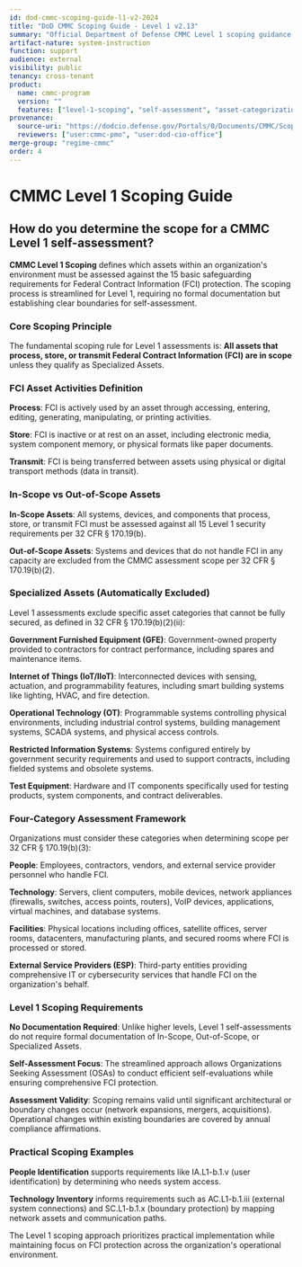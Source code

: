 ```yaml
---
id: dod-cmmc-scoping-guide-l1-v2-2024
title: "DoD CMMC Scoping Guide - Level 1 v2.13"
summary: "Official Department of Defense CMMC Level 1 scoping guidance for Organizations Seeking Assessment (OSAs) conducting self-assessments"
artifact-nature: system-instruction
function: support
audience: external
visibility: public
tenancy: cross-tenant
product:
  name: cmmc-program
  version: ""
  features: ["level-1-scoping", "self-assessment", "asset-categorization", "fci-protection", "scope-determination"]
provenance:
  source-uri: "https://dodcio.defense.gov/Portals/0/Documents/CMMC/ScopingGuideL1v2.pdf"
  reviewers: ["user:cmmc-pmo", "user:dod-cio-office"]
merge-group: "regime-cmmc"
order: 4
---
```

# CMMC Level 1 Scoping Guide

## How do you determine the scope for a CMMC Level 1 self-assessment?

**CMMC Level 1 Scoping** defines which assets within an organization's environment must be assessed against the 15 basic safeguarding requirements for Federal Contract Information (FCI) protection. The scoping process is streamlined for Level 1, requiring no formal documentation but establishing clear boundaries for self-assessment.

### Core Scoping Principle

The fundamental scoping rule for Level 1 assessments is: **All assets that process, store, or transmit Federal Contract Information (FCI) are in scope** unless they qualify as Specialized Assets.

### FCI Asset Activities Definition

**Process**: FCI is actively used by an asset through accessing, entering, editing, generating, manipulating, or printing activities.

**Store**: FCI is inactive or at rest on an asset, including electronic media, system component memory, or physical formats like paper documents.

**Transmit**: FCI is being transferred between assets using physical or digital transport methods (data in transit).

### In-Scope vs Out-of-Scope Assets

**In-Scope Assets**: All systems, devices, and components that process, store, or transmit FCI must be assessed against all 15 Level 1 security requirements per 32 CFR § 170.19(b).

**Out-of-Scope Assets**: Systems and devices that do not handle FCI in any capacity are excluded from the CMMC assessment scope per 32 CFR § 170.19(b)(2).

### Specialized Assets (Automatically Excluded)

Level 1 assessments exclude specific asset categories that cannot be fully secured, as defined in 32 CFR § 170.19(b)(2)(ii):

**Government Furnished Equipment (GFE)**: Government-owned property provided to contractors for contract performance, including spares and maintenance items.

**Internet of Things (IoT/IIoT)**: Interconnected devices with sensing, actuation, and programmability features, including smart building systems like lighting, HVAC, and fire detection.

**Operational Technology (OT)**: Programmable systems controlling physical environments, including industrial control systems, building management systems, SCADA systems, and physical access controls.

**Restricted Information Systems**: Systems configured entirely by government security requirements and used to support contracts, including fielded systems and obsolete systems.

**Test Equipment**: Hardware and IT components specifically used for testing products, system components, and contract deliverables.

### Four-Category Assessment Framework

Organizations must consider these categories when determining scope per 32 CFR § 170.19(b)(3):

**People**: Employees, contractors, vendors, and external service provider personnel who handle FCI.

**Technology**: Servers, client computers, mobile devices, network appliances (firewalls, switches, access points, routers), VoIP devices, applications, virtual machines, and database systems.

**Facilities**: Physical locations including offices, satellite offices, server rooms, datacenters, manufacturing plants, and secured rooms where FCI is processed or stored.

**External Service Providers (ESP)**: Third-party entities providing comprehensive IT or cybersecurity services that handle FCI on the organization's behalf.

### Level 1 Scoping Requirements

**No Documentation Required**: Unlike higher levels, Level 1 self-assessments do not require formal documentation of In-Scope, Out-of-Scope, or Specialized Assets.

**Self-Assessment Focus**: The streamlined approach allows Organizations Seeking Assessment (OSAs) to conduct efficient self-evaluations while ensuring comprehensive FCI protection.

**Assessment Validity**: Scoping remains valid until significant architectural or boundary changes occur (network expansions, mergers, acquisitions). Operational changes within existing boundaries are covered by annual compliance affirmations.

### Practical Scoping Examples

**People Identification** supports requirements like IA.L1-b.1.v (user identification) by determining who needs system access.

**Technology Inventory** informs requirements such as AC.L1-b.1.iii (external system connections) and SC.L1-b.1.x (boundary protection) by mapping network assets and communication paths.

The Level 1 scoping approach prioritizes practical implementation while maintaining focus on FCI protection across the organization's operational environment.
